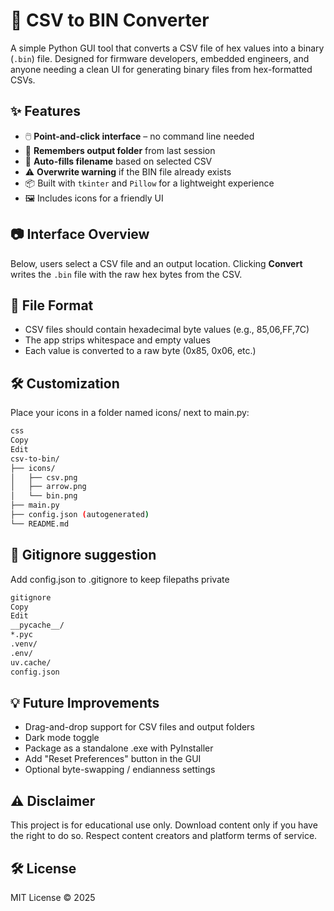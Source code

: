 # 🧮 CSV to BIN Converter
A simple Python GUI tool that converts a CSV file of hex values into a binary (`.bin`) file. Designed for firmware developers, embedded engineers, and anyone needing a clean UI for generating binary files from hex-formatted CSVs.

## ✨ Features
- 🖱️ **Point-and-click interface** – no command line needed
- 🔁 **Remembers output folder** from last session
- 🧠 **Auto-fills filename** based on selected CSV
- ⚠️ **Overwrite warning** if the BIN file already exists
- 📦 Built with `tkinter` and `Pillow` for a lightweight experience
- 🖼️ Includes icons for a friendly UI

## 📷 Interface Overview
Below, users select a CSV file and an output location. Clicking **Convert** writes the `.bin` file with the raw hex bytes from the CSV.

## 📂 File Format
- CSV files should contain hexadecimal byte values (e.g., 85,06,FF,7C)
- The app strips whitespace and empty values
- Each value is converted to a raw byte (0x85, 0x06, etc.)

## 🛠️ Customization
Place your icons in a folder named icons/ next to main.py:

```bash
css
Copy
Edit
csv-to-bin/
├── icons/
│   ├── csv.png
│   ├── arrow.png
│   └── bin.png
├── main.py
├── config.json (autogenerated)
└── README.md
```

## 🔧 Gitignore suggestion
Add config.json to .gitignore to keep filepaths private
```bash
gitignore
Copy
Edit
__pycache__/
*.pyc
.venv/
.env/
uv.cache/
config.json
```

## 💡 Future Improvements
- Drag-and-drop support for CSV files and output folders
- Dark mode toggle
- Package as a standalone .exe with PyInstaller
- Add "Reset Preferences" button in the GUI
- Optional byte-swapping / endianness settings

## ⚠️ Disclaimer
This project is for educational use only. Download content only if you have the right to do so. Respect content creators and platform terms of service.

## 🛠️ License
MIT License © 2025